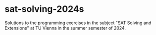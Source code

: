 # sat-solving-2024s
Solutions to the programming exercises in the subject "SAT Solving and Extensions" at TU Vienna in the summer semester of 2024.
